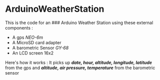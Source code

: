 # ArduinoWeatherStation

This is the code for an ### Arduino Weather Station using these external components :
- A gps *NEO-6m*
- A MicroSD card adapter
- A barometric Sensor *GY-68*
- An LCD screen 16x2

Here's how it works :
It picks up ***date, hour, altitude, longitude, latitude*** from the gps and ***altitude, air pressure, temperature*** from the barometric sensor
